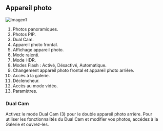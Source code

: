 ## Appareil photo

![Imagen1](http://static.energysistem.com/images/manuals/42436/58d2ad43ae485.jpg)


1. Photos panoramiques.
2. Photos PIP.
3. Dual Cam.
4. Appareil photo frontal.
5. Affichage appareil photo.
6. Mode ralenti.
7. Mode HDR.
8. Modes Flash : Activé, Désactivé, Automatique.
9. Changement appareil photo frontal et appareil photo arrière.
10. Accès à la galerie.
11. Déclencheur.
12. Accès au mode vidéo.
13. Paramètres.


### Dual Cam

Activez le mode Dual Cam (3) pour le double appareil photo arrière. Pour utiliser les fonctionnalités du Dual Cam et modifier vos photos, accédez à la Galerie et ouvrez-les.  
